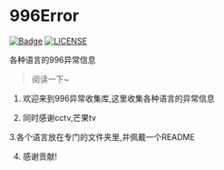 # 996Error
[![Badge](https://img.shields.io/badge/link-996.icu-%23FF4D5B.svg?style=flat-square)](https://996.icu/#/zh_CN)
[![LICENSE](https://img.shields.io/badge/license-Anti%20996-blue.svg?style=flat-square)](https://github.com/996icu/996.ICU/blob/master/LICENSE)

各种语言的996异常信息

> 阅读一下~
1. 欢迎来到996异常收集库,这里收集各种语言的异常信息

2. 同时感谢cctv,芒果tv

3.各个语言放在专门的文件夹里,并佩戴一个README

4. 感谢贡献!

